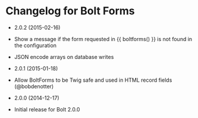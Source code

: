 # Changelog for Bolt Forms

* 2.0.2 (2015-02-16)

 * Show a message if the form requested in {{ boltforms() }} is not found in the configuration
 * JSON encode arrays on database writes

* 2.0.1 (2015-01-18)

 * Allow BoltForms to be Twig safe and used in HTML record fields (@bobdenotter)

* 2.0.0 (2014-12-17)

 * Initial release for Bolt 2.0.0
